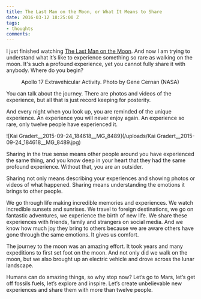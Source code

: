 ```yaml
---
title: The Last Man on the Moon, or What It Means to Share
date: 2016-03-12 18:25:00 Z
tags:
- thoughts
comments: 
---
```


I just finished watching [The Last Man on the Moon](http://thelastmanonthemoon.com/). And now I am trying to understand what it’s like to experience something so rare as walking on the moon. It's such a profound experience, yet you cannot fully share it with anybody. Where do you begin?

<figure>
<img src="/uploads/Apollo_17_Extravehicular_Activity.jpg" alt="">
<figcaption>
Apollo 17 Extravehicular Activity. Photo by Gene Cernan (NASA)
</figcaption>
</figure>

You can talk about the journey. There are photos and videos of the experience, but all that is just record keeping for posterity.

And every night when you look up, you are reminded of the unique experience. An experience you will never enjoy again. An experience so rare, only twelve people have experienced it.

![Kai Gradert__2015-09-24_184618__MG_8489](/uploads/Kai Gradert__2015-09-24_184618__MG_8489.jpg) 

Sharing in the true sense means other people around you have experienced the same thing, and you know deep in your heart that they had the same profound experience. Without that, you are an outsider.

Sharing not only means describing your experiences and showing photos or videos of what happened. Sharing means understanding the emotions it brings to other people.

We go through life making incredible memories and experiences. We watch incredible sunsets and sunrises. We travel to foreign destinations, we go on fantastic adventures, we experience the birth of new life. We share these experiences with friends, family and strangers on social media. And we know how much joy they bring to others because we are aware others have gone through the same emotions. It gives us comfort.

The journey to the moon was an amazing effort. It took years and many expeditions to first set foot on the moon. And not only did we walk on the moon, but we also brought up an electric vehicle and drove across the lunar landscape.

Humans can do amazing things, so why stop now? Let’s go to Mars, let’s get off fossils fuels, let’s explore and inspire. Let’s create unbelievable new experiences and share them with more than twelve people.
